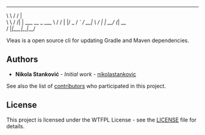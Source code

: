  __      ___                
 \ \    / / |               
  \ \  / /| | ___  __ _ ___ 
   \ \/ / | |/ _ \/ _` / __|
    \  /  | |  __/ (_| \__ \
     \/   |_|\___|\__,_|___/
                            
                            

Vleas is a open source cli for updating Gradle and Maven dependencies.

## Authors

* **Nikola Stanković** - *Initial work* - [nikolastankovic](https://github.com/nikolastankovic)

See also the list of [contributors](https://github.com/nikolastankovic/vleas/contributors) who participated in this project.

## License

This project is licensed under the WTFPL License - see the [LICENSE](LICENSE) file for details.
